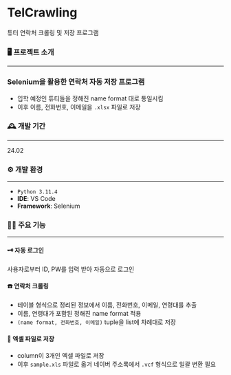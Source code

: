 # TelCrawling
튜터 연락처 크롤링 및 저장 프로그램

### 🖥️  프로젝트 소개
---
### Selenium을 활용한 연락처 자동 저장 프로그램
- 입학 예정인 튜티들을 정해진 name format 대로 통일시킴
- 이후 이름, 전화번호, 이메일을 `.xlsx` 파일로 저장

### 🕰️  개발 기간
---
24.02

### ⚙️  개발 환경
---
- `Python 3.11.4`
- **IDE**: VS Code
- **Framework**: Selenium

### 📌📌  주요 기능
---
#### 🗝️  자동 로그인
사용자로부터 ID, PW를 입력 받아 자동으로 로그인
#### ☎️ 연락처 크롤링
- 테이블 형식으로 정리된 정보에서 이름, 전화번호, 이메일, 연령대를 추출
- 이름, 연령대가 포함된 정해진 name format 적용
- `(name format, 전화번호, 이메일)` tuple을 list에 차례대로 저장
#### 💾 엑셀 파일로 저장
- column이 3개인 엑셀 파일로 저장 
- 이후 `sample.xls` 파일로 옮겨 네이버 주소록에서 `.vcf` 형식으로 일괄 변환 필요
